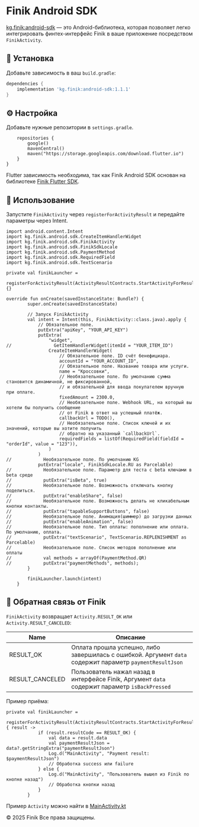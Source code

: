 # Finik Android SDK

[kg.finik:android-sdk](https://central.sonatype.com/artifact/kg.finik/android-sdk) — это Android-библиотека, которая позволяет легко интегрировать финтех-интерфейс Finik в ваше приложение посредством `FinikActivity`.

## 🔧 Установка

Добавьте зависимость в ваш `build.gradle`:

```groovy
dependencies {
    implementation 'kg.finik:android-sdk:1.1.1'
}
```

## ⚙️ Настройка

Добавьте нужные репозитории в `settings.gradle`.

```dependencyResolutionManagement {
    repositories {
        google()
        mavenCentral()
        maven("https://storage.googleapis.com/download.flutter.io")
    }
}
```

Flutter зависимость необходима, так как Finik Android SDK основан на библиотеке [Finik Flutter SDK](https://pub.dev/packages/finik_sdk).

## 🚀 Использование

Запустите `FinikActivity` через `registerForActivityResult` и передайте параметры через Intent.

```
import android.content.Intent
import kg.finik.android.sdk.CreateItemHandlerWidget
import kg.finik.android.sdk.FinikActivity
import kg.finik.android.sdk.FinikSdkLocale
import kg.finik.android.sdk.PaymentMethod
import kg.finik.android.sdk.RequiredField
import kg.finik.android.sdk.TextScenario

private val finikLauncher =
        registerForActivityResult(ActivityResultContracts.StartActivityForResult()) {}

override fun onCreate(savedInstanceState: Bundle?) {
        super.onCreate(savedInstanceState)

        // Запуск FinikActivity
        val intent = Intent(this, FinikActivity::class.java).apply {
            // Обязательное поле.
            putExtra("apiKey", "YOUR_API_KEY")
            putExtra(
                "widget",
//                GetItemHandlerWidget(itemId = "YOUR_ITEM_ID")
                CreateItemHandlerWidget(
                    // Обязательное поле. ID счёт бенефициара.
                    accountId = "YOUR_ACCOUNT_ID",
                    // Обязательное поле. Название товара или услуги.
                    name = "Кроссовки", 
                    // Необязательное поле. По умолчанию сумма становится динамичной, не фиксированной,
                    // и обязательной для ввода покупателем вручную при оплате.
                    fixedAmount = 2300.0,
                    // Необязательное поле. Webhook URL, на который вы хотели бы получить сообщение
                    // от Finik в ответ на успешный платёж.
                    callbackUrl = TODO(),
                    // Необязательное поле. Список ключей и их значений, которые вы хотите получить
                    // обратно на указанный `callbackUrl`.
                    requiredFields = listOf(RequiredField(fieldId = "orderId", value = "123")),
                )
            )
//            Необязательное поле. По умолчанию KG
            putExtra("locale", FinikSdkLocale.RU as Parcelable)
//            Необязательное поле. Параметр для теста с beta ключами в beta среде
//            putExtra("isBeta", true)
//            Необязательное поле. Возможность отключать кнопку поделиться.
//            putExtra("enableShare", false)
//            Необязательное поле. Возможность делать не кликабельным кнопки контакты.
//            putExtra("tapableSupportButtons", false)
//            Необязательное поле. Анимация(шиммер) до загрузки данных
//            putExtra("enableAnimation", false)
//            Необязательное поле. Тип оплаты: пополнение или оплата. По умолчанию, оплата.
//            putExtra("textScenario", TextScenario.REPLENISHMENT as Parcelable)
//            Необязательное поле. Список методов пополнение или оплаты
//            val methods = arrayOf(PaymentMethod.QR)
//            putExtra("paymentMethods", methods);
        }

        finikLauncher.launch(intent)
    }
```

## 📡 Обратная связь от Finik

`FinikActivity` возвращает `Activity.RESULT_OK` или `Activity.RESULT_CANCELED`:

|Name | Описание |
|-----|----------|
|RESULT_OK | Оплата прошла успешно, либо завершилась с ошибкой. Аргумент `data` содержит параметр `paymentResultJson` |
|RESULT_CANCELED | Пользователь нажал назад в интерфейсе Finik, Аргумент `data` содержит параметр `isBackPressed` |

Пример приёма:

```
private val finikLauncher =
        registerForActivityResult(ActivityResultContracts.StartActivityForResult()) { result ->
            if (result.resultCode == RESULT_OK) {
                val data = result.data
                val paymentResultJson = data?.getStringExtra("paymentResultJson")
                Log.d("MainActivity", "Payment result: $paymentResultJson")
                // Обработка success или failure
            } else {
                Log.d("MainActivity", "Пользователь вышел из Finik по кнопке назад")
                // Обработка кнопки назад
            }
        }
```

Пример `Activity` можно найти в [MainActivity.kt](app/src/main/java/finik/android/sdk/MainActivity.kt)

© 2025 Finik
Все права защищены.
